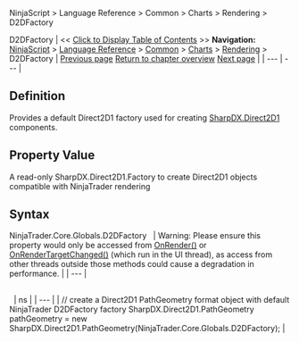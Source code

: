 ﻿
NinjaScript > Language Reference > Common > Charts > Rendering > D2DFactory

D2DFactory
| << [Click to Display Table of Contents](d2dfactory.md) >> **Navigation:**     [NinjaScript](ninjascript-1.md) > [Language Reference](language_reference_wip-1.md) > [Common](common-1.md) > [Charts](chart-1.md) > [Rendering](rendering-1.md) > D2DFactory | [Previous page](rendering-1.md) [Return to chapter overview](rendering-1.md) [Next page](directwritefactory-1.md) |
| --- | --- |
## Definition
Provides a default Direct2D1 factory used for creating [SharpDX.Direct2D1](sharpdx_direct2d1-1.md) components.
 
## Property Value
A read-only SharpDX.Direct2D1.Factory to create Direct2D1 objects compatible with NinjaTrader rendering
 
## Syntax
NinjaTrader.Core.Globals.D2DFactory
 
| Warning: Please ensure this property would only be accessed from [OnRender()](onrender-1.md) or [OnRenderTargetChanged()](onrendertargetchanged-1.md) (which run in the UI thread), as access from other threads outside those methods could cause a degradation in performance. |
| --- |

## 
 
| ns |
| --- |
| // create a Direct2D1 PathGeometry format object with default NinjaTrader D2DFactory factory SharpDX.Direct2D1.PathGeometry pathGeometry = new SharpDX.Direct2D1.PathGeometry(NinjaTrader.Core.Globals.D2DFactory); |

